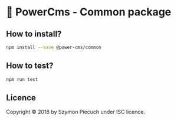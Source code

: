 # :rocket: PowerCms - Common package

## How to install?

```bash
npm install --save @power-cms/common
```

## How to test?

```bash
npm run test
```

## Licence

Copyright &copy; 2018 by Szymon Piecuch under ISC licence.
